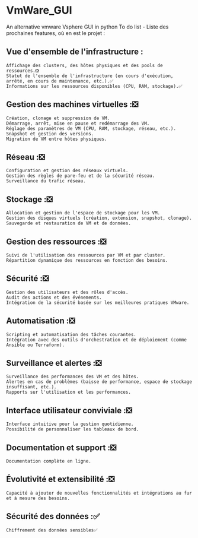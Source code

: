 # VmWare_GUI
An alternative vmware Vsphere GUI in python
To do list - Liste des prochaines features, où en est le projet :

## Vue d'ensemble de l'infrastructure :
    Affichage des clusters, des hôtes physiques et des pools de ressources.❎
    Statut de l'ensemble de l'infrastructure (en cours d'exécution, arrêté, en cours de maintenance, etc.).✅
    Informations sur les ressources disponibles (CPU, RAM, stockage).✅

## Gestion des machines virtuelles :❎
    Création, clonage et suppression de VM.
    Démarrage, arrêt, mise en pause et redémarrage des VM.
    Réglage des paramètres de VM (CPU, RAM, stockage, réseau, etc.).
    Snapshot et gestion des versions.
    Migration de VM entre hôtes physiques.

## Réseau :❎
    Configuration et gestion des réseaux virtuels.
    Gestion des règles de pare-feu et de la sécurité réseau.
    Surveillance du trafic réseau.

## Stockage :❎
    Allocation et gestion de l'espace de stockage pour les VM.
    Gestion des disques virtuels (création, extension, snapshot, clonage).
    Sauvegarde et restauration de VM et de données.

## Gestion des ressources :❎
    Suivi de l'utilisation des ressources par VM et par cluster.
    Répartition dynamique des ressources en fonction des besoins.

## Sécurité :❎
    Gestion des utilisateurs et des rôles d'accès.
    Audit des actions et des événements.
    Intégration de la sécurité basée sur les meilleures pratiques VMware.

## Automatisation :❎
    Scripting et automatisation des tâches courantes.
    Intégration avec des outils d'orchestration et de déploiement (comme Ansible ou Terraform).

## Surveillance et alertes :❎
    Surveillance des performances des VM et des hôtes.
    Alertes en cas de problèmes (baisse de performance, espace de stockage insuffisant, etc.).
    Rapports sur l'utilisation et les performances.

## Interface utilisateur conviviale :❎
    Interface intuitive pour la gestion quotidienne.
    Possibilité de personnaliser les tableaux de bord.

## Documentation et support :❎
    Documentation complète en ligne.

## Évolutivité et extensibilité :❎
    Capacité à ajouter de nouvelles fonctionnalités et intégrations au fur et à mesure des besoins.

## Sécurité des données :✅
    Chiffrement des données sensibles✅
